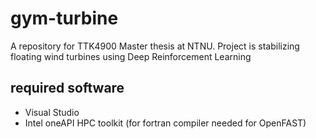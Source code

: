 # gym-turbine
A repository for TTK4900 Master thesis at NTNU. Project is stabilizing floating wind turbines using Deep Reinforcement Learning

## required software
 - Visual Studio
 - Intel oneAPI HPC toolkit (for fortran compiler needed for OpenFAST) 
